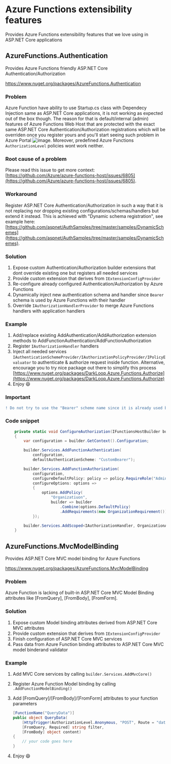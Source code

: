 # Azure Functions extensibility features

Provides Azure Functions extensibility features that we love using in ASP.NET Core applications

## AzureFunctions.Authentication

Provides Azure Functions friendly ASP.NET Core Authentication/Authorization

<https://www.nuget.org/packages/AzureFunctions.Authentication>

### Problem

Azure Function have ability to use Startup.cs class with Dependecy Injection same as ASP.NET Core applications, it is not working as expected out of the box though. The reason for that is default/internal (admin) features of Azure Functions Web Host that are protected with the exact same ASP.NET Core Authentication/Authorization registrations which will be overriden once you register yours and you'll start seeing such problem in Azure Portal ![image](https://user-images.githubusercontent.com/13677730/130435587-922ea1c7-8c0e-4985-84ca-d7bf5fb762d4.png).
Moreover, predefined Azure Functions `AuthorizationLevel` policies wont work neither.

### Root cause of a problem

Please read this issue to get more context: [https://github.com/Azure/azure-functions-host/issues/6805](https://github.com/Azure/azure-functions-host/issues/6805).

### Workaround

Register ASP.NET Core Authentication/Authorization in such a way that it is not replacing nor dropping existing configurations/schemas/handlers but extend it instead. This is achieved with "Dynamic schema registration", see example here: [https://github.com/aspnet/AuthSamples/tree/master/samples/DynamicSchemes](https://github.com/aspnet/AuthSamples/tree/master/samples/DynamicSchemes).

### Solution

1. Expose custom Authentication/Authorization builder extensions that dont override existing one but registers all needed services
2. Provide custom extension that derives from `IExtensionConfigProvider`
3. Re-configure already configured Authentication/Authorization by Azure Functions
4. Dynamically inject new authentication schema and handler since `Bearer` schema is used by Azure Functions with their handler
5. Override `IAuthorizationHandlerProvider` to merge Azure Functions handlers with application handlers

### Example

1. Add/replace existing AddAuthentication/AddAuthorization extension methods to AddFunctionAuthentication/AddFunctionAuthorization
2. Register `IAuthorizationHandler` handlers
3. Inject all needed services `IAuthenticationSchemeProvider/IAuthorizationPolicyProvider/IPolicyEvaluator` to authenticate & authorize request inside function. Alternative, encourage you to try nice package out there to simplify this process [https://www.nuget.org/packages/DarkLoop.Azure.Functions.Authorize](https://www.nuget.org/packages/DarkLoop.Azure.Functions.Authorize)
4. Enjoy 😄

### Important

```diff
! Do not try to use the "Bearer" scheme name since it is already used by AzureFunction host internally, provide any other name like: "CustomBearer", "B2B", etc.
```

### Code snippet

```c#
    private static void ConfigureAuthorization(IFunctionsHostBuilder builder)
    {
        var configuration = builder.GetContext().Configuration;

        builder.Services.AddFunctionAuthentication(
            configuration,
            defaultAuthenticationScheme: "CustomBearer");

        builder.Services.AddFunctionAuthorization(
            configuration,
            configureDefaultPolicy: policy => policy.RequireRole("Admin"),
            configureOptions: options =>
            {
                options.AddPolicy(
                    "Organizatiuon",
                    builder => builder
                        .Combine(options.DefaultPolicy)
                        .AddRequirements(new OrganizationRequirement()));
            });

        builder.Services.AddScoped<IAuthorizationHandler, OrganizationAuthorizationHandler>();
    }
```

## AzureFunctions.MvcModelBinding

Provides ASP.NET Core MVC model binding for Azure Functions

<https://www.nuget.org/packages/AzureFunctions.MvcModelBinding>

### Problem

Azure Function is lacking of built-in ASP.NET Core MVC Model Binding attributes like [FromQuery], [FromBody], [FromForm].

### Solution

1. Expose custom Model binding attributes derived from ASP.NET Core MVC attributes
1. Provide custom extension that derives from `IExtensionConfigProvider`
1. Finish configuration of ASP.NET Core MVC services
1. Pass data from Azure Function binding attributes to ASP.NET Core MVC model binderand validator

### Example

1. Add MVC Core services by calling `builder.Services.AddMvcCore()`
1. Register Azure Function Model binding by calling `.AddFunctionModelBinding()`
1. Add [FromQuery]/[FromBody]/[FromForm] attributes to your function parameters

    ```c#
    [FunctionName("QueryData")]
    public object QueryData(
        [HttpTrigger(AuthorizationLevel.Anonymous, "POST", Route = "data")] HttpRequest request,
        [FromQuery, Required] string filter,
        [FromBody] object content)
    {
        // your code goes here
    }
    ```

1. Enjoy 😄
